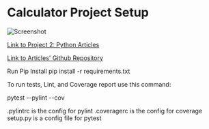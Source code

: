 # Calculator Project Setup

![Screenshot](https://i.imgur.com/IYEpWyb.png)

[Link to Project 2: Python Articles](http://pythoncalculator818.eastus.azurecontainer.io)

[Link to Articles' Github Repository](https://github.com/kc625/is601-project1/tree/Project_2)

Run Pip Install
pip install -r requirements.txt

To run tests, Lint, and Coverage report use this command:

pytest  --pylint --cov

.pylintrc is the config for pylint
.coveragerc is the config for coverage
setup.py is a config file for pytest
